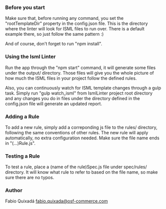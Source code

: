 ### Before you start 
Make sure that, before running any command, you set the "rootTemplateDir" property in the config.json file. This is the directory where the linter will look for ISML files to run over. There is a default example there, so just follow the same pattern :)

And of course, don't forget to run "npm install".


### Using the Isml Linter
Run the app through the "npm start" command, it will generate some files under the output/ directory. Those files will give you the whole picture of how much the ISML files in your project follow the defined rules.

Also, you can continuously watch for ISML template changes through a gulp task. Simply run "gulp watch_isml" from IsmlLinter project root directory and any changes you do in files under the directory defined in the config.json file will generate an updated report.


### Adding a Rule
To add a new rule, simply add a correponding js file to the rules/ directory, following the same conventions of other rules. The new rule will apply automatically, no extra configuration needed. Make sure the file name ends in "(...)Rule.js".


### Testing a Rule
To test a rule, place a (name of the rule)Spec.js file under spec/rules/ directory. It will know what rule to refer to based on the file name, so make sure there are no typos.


### Author
Fabio Quixadá <fabio.quixada@osf-commerce.com>
